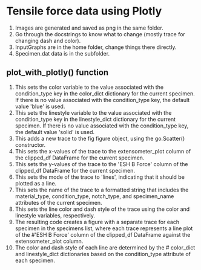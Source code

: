 # Tensile force data using Plotly
1. Images are generated and saved as png in the same folder.
2. Go through the docstrings to know what to change (mostly trace for changing dash and color).
3. InputGraphs are in the home folder, change things there directly.
4. Specimen.dat data is in the subfolder.

## plot_with_plotly() function
1. This sets the color variable to the value associated with the condition_type key in the color_dict dictionary for the current specimen. If there is no value associated with the condition_type key, the default value 'blue' is used.
2. This sets the linestyle variable to the value associated with the condition_type key in the linestyle_dict dictionary for the current specimen. If there is no value associated with the condition_type key, the default value 'solid' is used.
3. This adds a new trace to the fig figure object, using the go.Scatter() constructor. 
4. This sets the x-values of the trace to the extensometer_plot column of the clipped_df DataFrame for the current specimen.  
5. This sets the y-values of the trace to the 'ESH B Force' column of the clipped_df DataFrame for the current specimen. 
6. This sets the mode of the trace to 'lines', indicating that it should be plotted as a line.   
7. This sets the name of the trace to a formatted string that includes the material_type, condition_type, notch_type, and specimen_name attributes of the current specimen.   
8. This sets the line color and dash style of the trace using the color and linestyle variables, respectively.  
9. The resulting code creates a figure with a separate trace for each specimen in the specimens list, where each trace represents a line plot of the #'ESH B Force' column of the clipped_df DataFrame against the extensometer_plot column. 
10. The color and dash style of each line are determined by the # color_dict and linestyle_dict dictionaries based on the condition_type attribute of each specimen.
